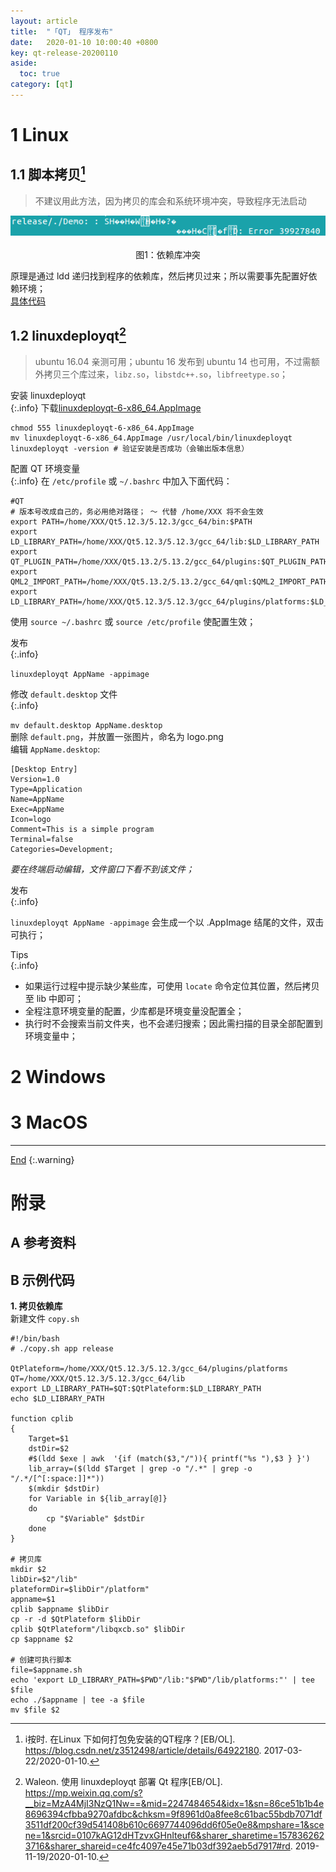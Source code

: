 ```yaml
---
layout: article
title:  "「QT」 程序发布"
date:   2020-01-10 10:00:40 +0800
key: qt-release-20200110
aside:
  toc: true
category: [qt]
---
```

<span id='head'></span>
<!--more-->   

# 1 Linux
## 1.1 脚本拷贝[^2]
>不建议用此方法，因为拷贝的库会和系统环境冲突，导致程序无法启动
<center class="half">
  <img src="/assets/images/tools/qt/release/error.png" />&emsp;<br>图1：依赖库冲突  
</center>

原理是通过 ldd 递归找到程序的依赖库，然后拷贝过来；所以需要事先配置好依赖环境；     
[具体代码](#code)    

## 1.2 linuxdeployqt[^1]
>ubuntu 16.04 亲测可用；ubuntu 16 发布到 ubuntu 14 也可用，不过需额外拷贝三个库过来，`libz.so`，`libstdc++.so`，`libfreetype.so`；   

安装 linuxdeployqt      
{:.info}
下载[linuxdeployqt-6-x86_64.AppImage](https://github.com/probonopd/linuxdeployqt/releases)    
```shell
chmod 555 linuxdeployqt-6-x86_64.AppImage
mv linuxdeployqt-6-x86_64.AppImage /usr/local/bin/linuxdeployqt
linuxdeployqt -version # 验证安装是否成功（会输出版本信息）
```

配置 QT 环境变量   
{:.info}
在 `/etc/profile` 或 `~/.bashrc` 中加入下面代码：          
```shell
#QT
# 版本号改成自己的，务必用绝对路径； ～ 代替 /home/XXX 将不会生效
export PATH=/home/XXX/Qt5.12.3/5.12.3/gcc_64/bin:$PATH
export LD_LIBRARY_PATH=/home/XXX/Qt5.12.3/5.12.3/gcc_64/lib:$LD_LIBRARY_PATH
export QT_PLUGIN_PATH=/home/XXX/Qt5.13.2/5.13.2/gcc_64/plugins:$QT_PLUGIN_PATH
export QML2_IMPORT_PATH=/home/XXX/Qt5.13.2/5.13.2/gcc_64/qml:$QML2_IMPORT_PATH
export LD_LIBRARY_PATH=/home/XXX/Qt5.12.3/5.12.3/gcc_64/plugins/platforms:$LD_LIBRARY_PATH
```
使用 `source ~/.bashrc` 或 `source /etc/profile` 使配置生效；    

发布  
{:.info}

`linuxdeployqt AppName -appimage`    

修改 `default.desktop` 文件   
{:.info}

`mv default.desktop AppName.desktop`    
删除 `default.png`，并放置一张图片，命名为 logo.png    
编辑 `AppName.desktop`:    
```shell
[Desktop Entry]
Version=1.0
Type=Application
Name=AppName
Exec=AppName
Icon=logo
Comment=This is a simple program
Terminal=false
Categories=Development;
```
*要在终端启动编辑，文件窗口下看不到该文件；*    

发布   
{:.info}

`linuxdeployqt AppName -appimage` 会生成一个以 .AppImage 结尾的文件，双击可执行；     

Tips  
{:.info}
- 如果运行过程中提示缺少某些库，可使用 `locate` 命令定位其位置，然后拷贝至 lib 中即可；  
- 全程注意环境变量的配置，少库都是环境变量没配置全；      
- 执行时不会搜索当前文件夹，也不会递归搜索；因此需扫描的目录全部配置到环境变量中；     


# 2 Windows

# 3 MacOS

-------------------  
[End](#head)
{:.warning}  

# 附录
## A 参考资料
[^1]:  Waleon. 使用 linuxdeployqt 部署 Qt 程序[EB/OL]. <https://mp.weixin.qq.com/s?__biz=MzA4MjI3NzQ1Nw==&mid=2247484654&idx=1&sn=86ce51b1b4e8696394cfbba9270afdbc&chksm=9f8961d0a8fee8c61bac55bdb7071df3511df200cf39d541408b610c6697744096dd6f05e0e8&mpshare=1&scene=1&srcid=0107kAG12dHTzvxGHnIteuf6&sharer_sharetime=1578362623716&sharer_shareid=ce4fc4097e45e71b03df392aeb5d7917#rd>. 2019-11-19/2020-01-10.   
[^2]: i按时. 在Linux 下如何打包免安装的QT程序？[EB/OL]. <https://blog.csdn.net/z3512498/article/details/64922180>. 2017-03-22/2020-01-10.      

## B 示例代码
<span id="copy">**1. 拷贝依赖库**</span>    
新建文件 `copy.sh`    
```shell
#!/bin/bash
# ./copy.sh app release

QtPlateform=/home/XXX/Qt5.12.3/5.12.3/gcc_64/plugins/platforms
QT=/home/XXX/Qt5.12.3/5.12.3/gcc_64/lib
export LD_LIBRARY_PATH=$QT:$QtPlateform:$LD_LIBRARY_PATH
echo $LD_LIBRARY_PATH

function cplib
{
    Target=$1
    dstDir=$2
    #$(ldd $exe | awk  '{if (match($3,"/")){ printf("%s "),$3 } }')
    lib_array=($(ldd $Target | grep -o "/.*" | grep -o "/.*/[^[:space:]]*"))
    $(mkdir $dstDir)
    for Variable in ${lib_array[@]}
    do
        cp "$Variable" $dstDir
    done
}

# 拷贝库
mkdir $2
libDir=$2"/lib"
plateformDir=$libDir"/platform"
appname=$1
cplib $appname $libDir
cp -r -d $QtPlateform $libDir
cplib $QtPlateform"/libqxcb.so" $libDir
cp $appname $2

# 创建可执行脚本
file=$appname.sh
echo 'export LD_LIBRARY_PATH=$PWD"/lib:"$PWD"/lib/platforms:"' | tee $file
echo ./$appname | tee -a $file
mv $file $2
```

